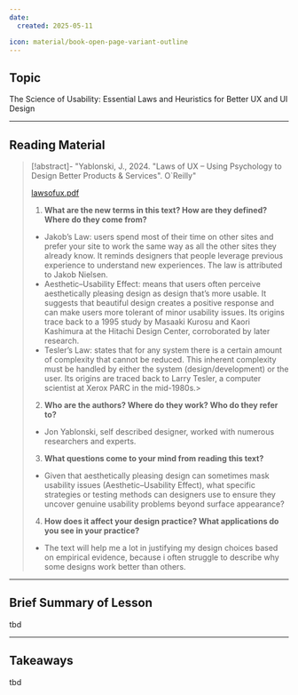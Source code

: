 ```yaml
---
date:
  created: 2025-05-11

icon: material/book-open-page-variant-outline
---
```

## Topic

The Science of Usability: Essential Laws and Heuristics for Better UX and UI Design

---
## Reading Material

> [!abstract]- "Yablonski, J., 2024. "Laws of UX – Using Psychology to Design Better Products & Services". O`Reilly"
>
> [lawsofux.pdf](texts/week7/lawsofux.pdf)
>
> 1) **What are the new terms in this text? How are they defined? Where do they come from?**
>- Jakob’s Law: users spend most of their time on other sites and prefer your site to work the same way as all the other sites they already know. It reminds designers that people leverage previous experience to understand new experiences. The law is attributed to Jakob Nielsen.
>- Aesthetic–Usability Effect: means that users often perceive aesthetically pleasing design as design that’s more usable. It suggests that beautiful design creates a positive response and can make users more tolerant of minor usability issues. Its origins trace back to a 1995 study by Masaaki Kurosu and Kaori Kashimura at the Hitachi Design Center, corroborated by later research.
>- Tesler’s Law: states that for any system there is a certain amount of complexity that cannot be reduced. This inherent complexity must be handled by either the system (design/development) or the user. Its origins are traced back to Larry Tesler, a computer scientist at Xerox PARC in the mid-1980s.>
>
> 2) **Who are the authors? Where do they work? Who do they refer to?**
>
>- Jon Yablonski, self described designer, worked with numerous researchers and experts.
>
> 3) **What questions come to your mind from reading this text?**
>
>- Given that aesthetically pleasing design can sometimes mask usability issues (Aesthetic–Usability Effect), what specific strategies or testing methods can designers use to ensure they uncover genuine usability problems beyond surface appearance?
>
> 4) **How does it affect your design practice? What applications do you see in your practice?**
>
>- The text will help me a lot in justifying my design choices based on empirical evidence, because i often struggle to describe why some designs work better than others.


---

## Brief Summary of Lesson

tbd

---

## Takeaways

tbd